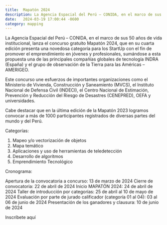 ```yaml
---
title:  Mapatón 2024
description: La Agencia Espacial del Perú – CONIDA, en el marco de sus 50 años de vida institucional, lanza el concurso gratuito Mapatón 2024
date:   2024-03-19 17:00:44 -0600
category: mapping
---
```


La Agencia Espacial del Perú – CONIDA, en el marco de sus 50 años de vida institucional, lanza el concurso gratuito Mapatón 2024, que en su cuarta edición presenta una novedosa categoría para los StartUp con el fin de promover el emprendimiento en jóvenes y profesionales, sumándose a esta propuesta una de las principales compañías globales de tecnología INDRA (España) y el grupo de observación de la Tierra para las Américas – AMERIGEO.
 
Este concurso une esfuerzos de importantes organizaciones como el Ministerio de Vivienda, Construcción y Saneamiento (MVCS), el Instituto Nacional de Defensa Civil (INDECI), el Centro Nacional de Estimación, Prevención y Reducción del Riesgo de Desastres (CENEPRED), OEFA y universidades.
 
Cabe destacar que en la última edición de la Mapatón 2023 logramos convocar a más de 1000 participantes registrados de diversas partes del mundo y del Perú.

Categorías:

1.    Mapeo y/o vectorización de objetos
2.    Mapa temático
3.    Aplicaciones y uso de herramientas de teledetección
4.    Desarrollo de algoritmos
5.    Emprendimiento Tecnológico

Cronograma:

Apertura de la convocatoria a concurso: 13 de marzo de 2024
Cierre de convocatoria: 22 de abril de 2024
Inicio MAPATÓN 2024: 24 de abril de 2024
Taller de introducción por categorías: 25 de abril al 10 de mayo de 2024
Evaluación por parte de jurado calificador (categoría 01 al 04): 03 al 06 de junio de 2024
Presentación de los ganadores y clausura: 10 de junio de 2024

Inscríbete aquí